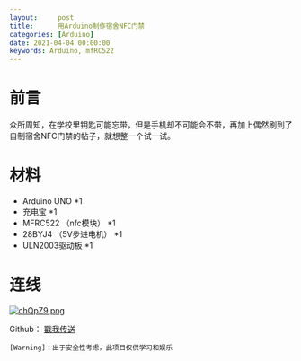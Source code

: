 ```yaml
---
layout:     post
title:      用Arduino制作宿舍NFC门禁
categories: [Arduino]
date: 2021-04-04 00:00:00
keywords: Arduino, mfRC522
---
```




# 前言
众所周知，在学校里钥匙可能忘带，但是手机却不可能会不带，再加上偶然刷到了自制宿舍NFC门禁的帖子，就想整一个试一试。

# 材料
+ Arduino UNO *1
+ 充电宝 *1
+ MFRC522 （nfc模块） *1
+ 28BYJ4 （5V步进电机） *1
+ ULN2003驱动板 *1
# 连线
[![chQpZ9.png](https://z3.ax1x.com/2021/04/16/chQpZ9.png)](https://imgtu.com/i/chQpZ9)

Github： [戳我传送](https://github.com/SwetyCore/NFC-AccessControl)

`[Warning]：出于安全性考虑，此项目仅供学习和娱乐`
